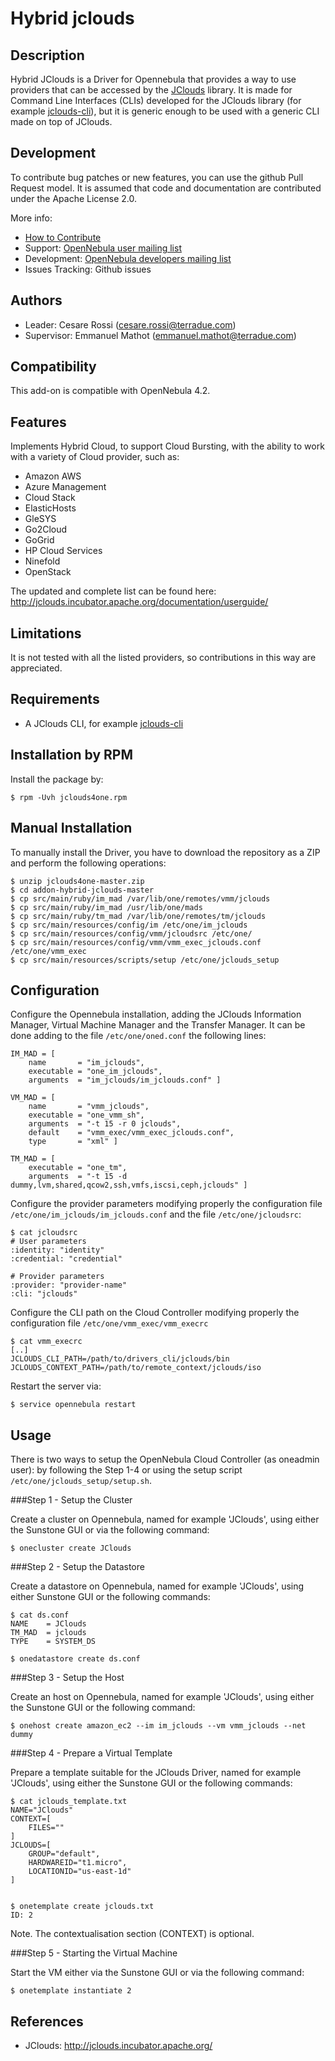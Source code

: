 # Hybrid jclouds

## Description

Hybrid JClouds is a Driver for Opennebula that provides a way to use providers that can be accessed by the [JClouds](<http://jclouds.incubator.apache.org/>) library. It is made for Command Line Interfaces (CLIs) developed for the JClouds library (for example [jclouds-cli](<https://github.com/jclouds/jclouds-cli>)), but it is generic enough to be used with a generic CLI made on top of JClouds.

## Development

To contribute bug patches or new features, you can use the github Pull Request model. It is assumed that code and documentation are contributed under the Apache License 2.0. 

More info:
* [How to Contribute](http://opennebula.org/software:add-ons#how_to_contribute_to_an_existing_add-on)
* Support: [OpenNebula user mailing list](http://opennebula.org/community:mailinglists)
* Development: [OpenNebula developers mailing list](http://opennebula.org/community:mailinglists)
* Issues Tracking: Github issues

## Authors

* Leader: Cesare Rossi (cesare.rossi@terradue.com)
* Supervisor: Emmanuel Mathot (emmanuel.mathot@terradue.com)

## Compatibility

This add-on is compatible with OpenNebula 4.2.

## Features

Implements Hybrid Cloud, to support Cloud Bursting, with the ability to work with a variety of Cloud provider, such as:

* Amazon AWS
* Azure Management
* Cloud Stack
* ElasticHosts
* GleSYS
* Go2Cloud
* GoGrid
* HP Cloud Services
* Ninefold
* OpenStack

The updated and complete list can be found here: http://jclouds.incubator.apache.org/documentation/userguide/

## Limitations

It is not tested with all the listed providers, so contributions in this way are appreciated.

## Requirements

* A JClouds CLI, for example [jclouds-cli](<https://github.com/jclouds/jclouds-cli>)

## Installation by RPM

Install the package by:

	$ rpm -Uvh jclouds4one.rpm
	
## Manual Installation

To manually install the Driver, you have to download the repository as a ZIP and perform the following operations:

	$ unzip jclouds4one-master.zip
	$ cd addon-hybrid-jclouds-master 
	$ cp src/main/ruby/im_mad /var/lib/one/remotes/vmm/jclouds
	$ cp src/main/ruby/im_mad /usr/lib/one/mads
	$ cp src/main/ruby/tm_mad /var/lib/one/remotes/tm/jclouds
	$ cp src/main/resources/config/im /etc/one/im_jclouds
	$ cp src/main/resources/config/vmm/jcloudsrc /etc/one/
	$ cp src/main/resources/config/vmm/vmm_exec_jclouds.conf /etc/one/vmm_exec
	$ cp src/main/resources/scripts/setup /etc/one/jclouds_setup

## Configuration

Configure the Opennebula installation, adding the JClouds Information Manager, Virtual Machine Manager and the Transfer Manager. It can be done adding to the file `/etc/one/oned.conf` the following lines:

	IM_MAD = [
    	name       = "im_jclouds",
    	executable = "one_im_jclouds",
    	arguments  = "im_jclouds/im_jclouds.conf" ]

	VM_MAD = [
    	name       = "vmm_jclouds",
    	executable = "one_vmm_sh",
    	arguments  = "-t 15 -r 0 jclouds",
    	default    = "vmm_exec/vmm_exec_jclouds.conf",
    	type       = "xml" ]
    	
    TM_MAD = [
    	executable = "one_tm",
    	arguments  = "-t 15 -d dummy,lvm,shared,qcow2,ssh,vmfs,iscsi,ceph,jclouds" ]
    	
Configure the provider parameters modifying properly the configuration file `/etc/one/im_jclouds/im_jclouds.conf` and the file `/etc/one/jcloudsrc`:

	$ cat jcloudsrc
	# User parameters
	:identity: "identity"
	:credential: "credential"

	# Provider parameters
	:provider: "provider-name"
	:cli: "jclouds"	
	
Configure the CLI path on the Cloud Controller modifying properly the configuration file `/etc/one/vmm_exec/vmm_execrc`

	$ cat vmm_execrc
	[..]
	JCLOUDS_CLI_PATH=/path/to/drivers_cli/jclouds/bin
	JCLOUDS_CONTEXT_PATH=/path/to/remote_context/jclouds/iso
    	
Restart the server via:

	$ service opennebula restart 

## Usage

There is two ways to setup the OpenNebula Cloud Controller (as oneadmin user): by following the Step 1-4 or using the setup script `/etc/one/jclouds_setup/setup.sh`. 

###Step 1 - Setup the Cluster

Create a cluster on Opennebula, named for example 'JClouds', using either the Sunstone GUI or via the following command:

	$ onecluster create JClouds

###Step 2 - Setup the Datastore

Create a datastore on Opennebula, named for example 'JClouds', using either Sunstone GUI or the following commands:

	$ cat ds.conf
	NAME    = JClouds
	TM_MAD  = jclouds
	TYPE    = SYSTEM_DS

	$ onedatastore create ds.conf


###Step 3 - Setup the Host

Create an host on Opennebula, named for example 'JClouds', using either the Sunstone GUI or the following command:

	$ onehost create amazon_ec2 --im im_jclouds --vm vmm_jclouds --net dummy


###Step 4 - Prepare a Virtual Template

Prepare a template suitable for the JClouds Driver, named for example 'JClouds', using either the Sunstone GUI or the following commands:

	$ cat jclouds_template.txt
	NAME="JClouds"
	CONTEXT=[
		FILES=""
	]
	JCLOUDS=[
    	GROUP="default",
    	HARDWAREID="t1.micro",
    	LOCATIONID="us-east-1d"
	]
	
 
	$ onetemplate create jclouds.txt
	ID: 2

Note. The contextualisation section (CONTEXT) is optional. 

###Step 5 - Starting the Virtual Machine

Start the VM either via the Sunstone GUI or via the following command:

	$ onetemplate instantiate 2 

## References

* JClouds: http://jclouds.incubator.apache.org/

